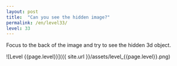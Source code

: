 ```yaml
---
layout: post
title:  "Can you see the hidden image?"
permalink: /en/level33/
level: 33
---
```

Focus to the back of the image and try to see the hidden 3d object.

![Level {{page.level}}]({{ site.url }}/assets/level_{{page.level}}.png)